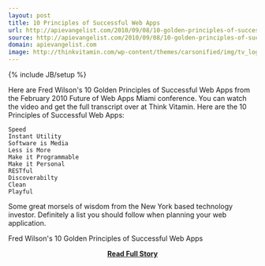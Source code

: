 ```yaml
---
layout: post
title: 10 Principles of Successful Web Apps
url: http://apievangelist.com/2010/09/08/10-golden-principles-of-successful-web-apps/
source: http://apievangelist.com/2010/09/08/10-golden-principles-of-successful-web-apps/
domain: apievangelist.com
image: http://thinkvitamin.com/wp-content/themes/carsonified/img/tv_logo.png
---
```

{% include JB/setup %}<p>Here are Fred Wilson's 10 Golden Principles of Successful Web Apps from the February 2010 Future of Web Apps Miami conference.
You can watch the video and get the full transcript over at Think Vitamin.
Here are the 10 Principles of Successful Web Apps:

	Speed
	Instant Utility
	Software is Media
	Less is More
	Make it Programmable
	Make it Personal
	RESTful
	Discoverabilty
	Clean
	Playful

Some great morsels of wisdom from the New York based technology investor.
Definitely a list you should follow when planning your web application.

Fred Wilson's 10 Golden Principles of Successful Web Apps

</p>
<center><p><a href="http://apievangelist.com/2010/09/08/10-golden-principles-of-successful-web-apps/" style='padding:25px; font-sze:18px; font-weight: bold;'>Read Full Story</a></p></center>
